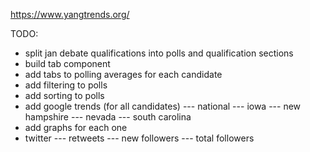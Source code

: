 https://www.yangtrends.org/

TODO:
- split jan debate qualifications into polls and qualification sections
- build tab component
- add tabs to polling averages for each candidate
- add filtering to polls
- add sorting to polls
- add google trends (for all candidates)
--- national
--- iowa
--- new hampshire
--- nevada
--- south carolina
- add graphs for each one
- twitter
--- retweets
--- new followers
--- total followers
